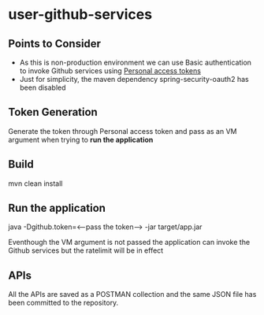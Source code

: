 # user-github-services

## Points to Consider
- As this is non-production environment we can use Basic authentication to invoke Github services using [Personal access tokens](https://github.com/settings/tokens)
- Just for simplicity, the maven dependency spring-security-oauth2 has been disabled

## Token Generation
Generate the token through Personal access token and pass as an VM argument when trying to **run the application**

## Build 
mvn clean install

## Run the application
java -Dgithub.token=<--pass the token--> -jar target/app.jar

Eventhough the VM argument is not passed the application can invoke the Github services but the ratelimit will be in effect

## APIs
All the APIs are saved as a POSTMAN collection and the same JSON file has been committed to the repository.
